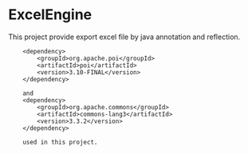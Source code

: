 # ExcelEngine
This project provide export excel file by java annotation and reflection.

        <dependency>
            <groupId>org.apache.poi</groupId>
            <artifactId>poi</artifactId>
            <version>3.10-FINAL</version>
        </dependency>

        and 
        <dependency>
            <groupId>org.apache.commons</groupId>
            <artifactId>commons-lang3</artifactId>
            <version>3.3.2</version>
        </dependency>
        
        used in this project.
